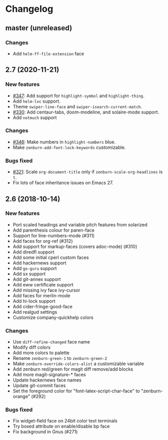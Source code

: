 # Changelog

## master (unreleased)

### Changes

* Add `helm-ff-file-extension` face

## 2.7 (2020-11-21)

### New features

* [#347](https://github.com/bbatsov/zenburn-emacs/issues/347): Add support for `highlight-symbol` and `highlight-thing`.
* Add `helm-lxc` support.
* Theme `swiper-line-face` and `swiper-isearch-current-match`.
* [#330](https://github.com/bbatsov/zenburn-emacs/pull/330): Add centaur-tabs, doom-modeline, and solaire-mode support.
* Add `notmuch` support

### Changes

* [#346](https://github.com/bbatsov/zenburn-emacs/pull/346): Make numbers in `highlight-numbers` blue.
* Make `zenburn-add-font-lock-keywords` customizable.

### Bugs fixed

* [#321](https://github.com/bbatsov/zenburn-emacs/issues/321): Scale `org-document-title` only if `zenburn-scale-org-headlines` is `t`.
* Fix lots of face inheritance issues on Emacs 27.

## 2.6 (2018-10-14)

### New features

* Port scaled headings and variable pitch features from solarized
* Add parenthesis colour for paren-face
* Support for line-numbers-mode (#311)
* Add faces for org-ref (#312)
* Add support for markup-faces (covers adoc-mode) (#310)
* Add diredfl support
* Add some initial cperl custom faces
* Add hackernews support
* Add `go-guru` support
* Add sx support
* Add git-annex support
* Add eww certificate support
* Add missing ivy face ivy-cursor
* Add faces for merlin-mode
* Add hi-lock support
* Add cider-fringe-good-face
* Add realgud settings
* Customize company-quickhelp colors

### Changes

* Use `diff-refine-changed` face name
* Modify diff colors
* Add more colors to palette
* Rename `zenburn-green-1` to `zenburn-green-2`
* Make `zenburn-override-colors-alist` a customizable variable
* Add zenburn red/green for magit diff remove/add blocks
* Add more magit-signature-* faces
* Update hackernews face names
* Update git-commit faces
* Set the foreground color for "font-latex-script-char-face" to "zenburn-orange" (#292)

### Bugs fixed

* Fix widget-field face on 24bit color text terminals
* Try boxed attribute on enable/disable bp face
* Fix background in Gnus (#271)
